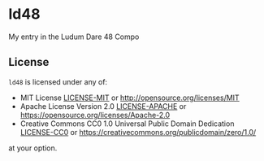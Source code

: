 # ld48

My entry in the Ludum Dare 48 Compo

## License

`ld48` is licensed under any of:

* MIT License [LICENSE-MIT](LICENSE-MIT) or http://opensource.org/licenses/MIT
* Apache License Version 2.0 [LICENSE-APACHE](LICENSE-APACHE) or
  https://opensource.org/licenses/Apache-2.0
* Creative Commons CC0 1.0 Universal Public Domain Dedication
  [LICENSE-CC0](LICENSE-CC0) or
  https://creativecommons.org/publicdomain/zero/1.0/

at your option.
